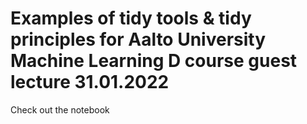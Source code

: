# Examples of tidy tools & tidy principles for Aalto University Machine Learning D course guest lecture 31.01.2022

Check out the notebook
